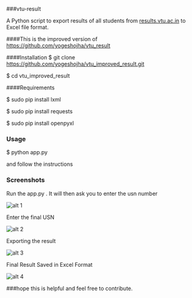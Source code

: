 ###vtu-result

A  Python script to export results of all students from [results.vtu.ac.in](http://results.vtu.ac.in) to Excel file format.

####This is the improved version of https://github.com/yogeshojha/vtu_result

####Installation
$ git clone https://github.com/yogeshojha/vtu_improved_result.git

$ cd vtu_improved_result

####Requirements

$ sudo pip install lxml

$ sudo pip install requests

$ sudo pip install openpyxl



### Usage
$ python app.py

and follow the instructions

### Screenshots

Run the app.py . It will then ask you to enter the usn number

![alt 1](screenshots/1.png?raw=True)

Enter the final USN

![alt 2](screenshots/2.png?raw=True)

Exporting the result

![alt 3](screenshots/3.png?raw=True)

Final Result Saved in Excel Format

![alt 4](screenshots/4.png?raw=True)

###hope this is helpful and feel free to contribute.
